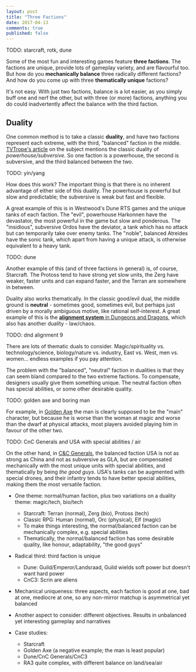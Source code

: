 ```yaml
---
layout: post
title: "Three Factions"
date: 2017-04-13
comments: true
published: false
---
```


TODO: starcraft, rotk, dune

Some of the most fun and interesting games feature **three factions**. The factions are unique, provide lots of gameplay variety, and are flavourful too. But how do you **mechanically balance** three radically different factions? And how do you come up with three **thematically unique** factions?

It's not easy. With just two factions, balance is a lot easier, as you simply buff one and nerf the other, but with three (or more) factions, anything you do could inadvertently affect the balance with the third faction.

## Duality

One common method is to take a classic **duality**, and have two factions represent each extreme, with the third, "balanced" faction in the middle. [TVTrope's article](http://tvtropes.org/pmwiki/pmwiki.php/Main/FactionCalculus) on the subject mentions the classic duality of *powerhouse/subversive*. So one faction is a powerhouse, the second is subversive, and the third balanced between the two.

TODO: yin/yang

How does this work? The important thing is that there is no inherent advantage of either side of this duality. The powerhouse is powerful but slow and predictable; the subversive is weak but fast and flexible.

A great example of this is in Westwood's Dune RTS games and the unique tanks of each faction. The "evil", powerhouse Harkonnen have the devastator, the most powerful in the game but slow and ponderous. The "insidious", subversive Ordos have the deviator, a tank which has no attack but can temporarily take over enemy tanks. The "noble", balanced Atreides have the sonic tank, which apart from having a unique attack, is otherwise equivalent to a heavy tank.

TODO: dune

Another example of this (and of three factions in general) is, of course, Starcraft. The Protoss tend to have strong yet slow units, the Zerg have weaker, faster units and can expand faster, and the Terran are somewhere in between.

Duality also works thematically. In the classic good/evil dual, the middle ground is **neutral** - sometimes good, sometimes evil, but perhaps just driven by a morally ambiguous motive, like rational self-interest. A great example of this is the [**alignment system** in Dungeons and Dragons](http://easydamus.com/alignment.html), which also has another duality - law/chaos.

TODO: dnd alignment 9

There are lots of thematic duals to consider. Magic/spirituality vs. technology/science, biology/nature vs. industry, East vs. West, men vs. women... endless examples if you pay attention.

The problem with the "balanced", "neutral" faction in dualities is that they can seem bland compared to the two extreme factions. To compensate, designers usually give them something unique. The neutral faction often has special abilities, or some other desirable quality.

TODO: golden axe and boring man

For example, in [Golden Axe](https://en.wikipedia.org/wiki/Golden_Axe_(video_game)) the man is clearly supposed to be the "main" character, but because he is worse than the woman at magic and worse than the dwarf at physical attacks, most players avoided playing him in favour of the other two.

TODO: CnC Generals and USA with special abilities / air

On the other hand, in [C&C Generals](https://en.wikipedia.org/wiki/Command_%26_Conquer:_Generals), the balanced faction USA is not as strong as China and not as subversive as GLA, but are compensated mechanically with the most unique units with special abilities, and thematically by being *the good guys*. USA's tanks can be augmented with special drones, and their infantry tends to have better special abilities, making them the most versatile faction.

- One theme: normal/human faction, plus two variations on a duality theme: magic/tech, bio/tech
  - Starcraft: Terran (normal), Zerg (bio), Protoss (tech)
  - Classic RPG: Human (normal), Orc (physical), Elf (magic)
  - To make things interesting, the normal/balanced faction can be mechanically complex, e.g. special abilities
  - Thematically, the normal/balanced faction has some desirable quality, like honour, adaptability, "the good guys"
- Radical third: third faction is unique
  - Dune: Guild/Emperor/Landsraad, Guild wields soft power but doesn't want hard power
  - CnC3: Scrin are aliens
- Mechanical uniqueness: three aspects, each faction is good at one, bad at one, mediocre at one, so any non-mirror matchup is asymmetrical yet balanced
- Another aspect to consider: different objectives. Results in unbalanced yet interesting gameplay and narratives

- Case studies:
  - Starcraft
  - Golden Axe (a negative example; the man is least popular)
  - Dune/CnC Generals/CnC3
  - RA3 quite complex, with different balance on land/sea/air
